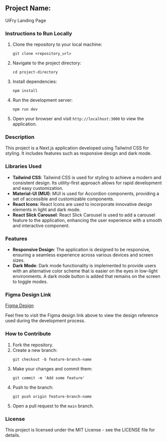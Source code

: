 
## Project Name: 
UiFry Landing Page

### Instructions to Run Locally

1. Clone the repository to your local machine:
   ```
   git clone <repository_url>
   ```

2. Navigate to the project directory:
   ```
   cd project-directory
   ```

3. Install dependencies:
   ```
   npm install
   ```

4. Run the development server:
   ```
   npm run dev
   ```

5. Open your browser and visit `http://localhost:3000` to view the application.

### Description

This project is a Next.js application developed using Tailwind CSS for styling. It includes features such as responsive design and dark mode.

### Libraries Used

- **Tailwind CSS**: Tailwind CSS is used for styling to achieve a modern and consistent design. Its utility-first approach allows for rapid development and easy customization.
- **Material-UI (MUI)**: MUI is used for Accordion components, providing a set of accessible and customizable components.
- **React Icons**: React Icons are used to incorporate innovative design elements in light and dark mode.
- **React Slick Carousel**: React Slick Carousel is used to add a carousel feature to the application, enhancing the user experience with a smooth and interactive component.

### Features

- **Responsive Design**: The application is designed to be responsive, ensuring a seamless experience across various devices and screen sizes.
- **Dark Mode**: Dark mode functionality is implemented to provide users with an alternative color scheme that is easier on the eyes in low-light environments. A dark mode button is added that remains on the screen to toggle modes.

### Figma Design Link

[Figma Design](https://www.figma.com/design/Xo4iLSkFXzfdwL7PmZlN3l/App-Landing-Page-Finance-Bank-Money-(Community)?node-id=101-79&t=YXfqWwiyagMrYh48-0)

Feel free to visit the Figma design link above to view the design reference used during the development process.

### How to Contribute

1. Fork the repository.
2. Create a new branch:
   ```
   git checkout -b feature-branch-name
   ```
3. Make your changes and commit them:
   ```
   git commit -m 'Add some feature'
   ```
4. Push to the branch:
   ```
   git push origin feature-branch-name
   ```
5. Open a pull request to the `main` branch.

### License

This project is licensed under the MIT License - see the LICENSE file for details.
